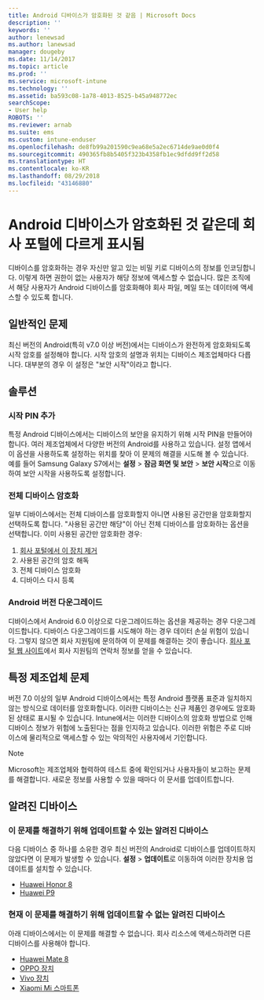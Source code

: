 ```yaml
---
title: Android 디바이스가 암호화된 것 같음 | Microsoft Docs
description: ''
keywords: ''
author: lenewsad
ms.author: lanewsad
manager: dougeby
ms.date: 11/14/2017
ms.topic: article
ms.prod: ''
ms.service: microsoft-intune
ms.technology: ''
ms.assetid: ba593c08-1a78-4013-8525-b45a948772ec
searchScope:
- User help
ROBOTS: ''
ms.reviewer: arnab
ms.suite: ems
ms.custom: intune-enduser
ms.openlocfilehash: de8fb99a201590c9ea68e5a2ec6714de9ae0d0f4
ms.sourcegitcommit: 490365fb8b5405f323b4358fb1ec9dfdd9ff2d58
ms.translationtype: HT
ms.contentlocale: ko-KR
ms.lasthandoff: 08/29/2018
ms.locfileid: "43146880"
---
```

# <a name="your-android-device-seems-to-be-encrypted-but-company-portal-says-otherwise"></a>Android 디바이스가 암호화된 것 같은데 회사 포털에 다르게 표시됨

디바이스를 암호화하는 경우 자신만 알고 있는 비밀 키로 디바이스의 정보를 인코딩합니다. 이렇게 하면 권한이 없는 사용자가 해당 정보에 액세스할 수 없습니다. 많은 조직에서 해당 사용자가 Android 디바이스를 암호화해야 회사 파일, 메일 또는 데이터에 액세스할 수 있도록 합니다.

## <a name="common-issues"></a>일반적인 문제

최신 버전의 Android(특히 v7.0 이상 버전)에서는 디바이스가 완전하게 암호화되도록 시작 암호를 설정해야 합니다. 시작 암호의 설명과 위치는 디바이스 제조업체마다 다릅니다. 대부분의 경우 이 설정은 "보안 시작"이라고 합니다. 

## <a name="solutions"></a>솔루션

### <a name="add-a-startup-pin"></a>시작 PIN 추가

특정 Android 디바이스에서는 디바이스의 보안을 유지하기 위해 시작 PIN을 만들어야 합니다. 여러 제조업체에서 다양한 버전의 Android를 사용하고 있습니다. 설정 앱에서 이 옵션을 사용하도록 설정하는 위치를 찾아 이 문제의 해결을 시도해 볼 수 있습니다. 예를 들어 Samsung Galaxy S7에서는 **설정** > **잠금 화면 및 보안** > **보안 시작**으로 이동하여 보안 시작을 사용하도록 설정합니다.  

### <a name="encrypt-the-entire-device"></a>전체 디바이스 암호화

일부 디바이스에서는 전체 디바이스를 암호화할지 아니면 사용된 공간만을 암호화할지 선택하도록 합니다. "사용된 공간만 해당"이 아닌 전체 디바이스를 암호화하는 옵션을 선택합니다. 이미 사용된 공간만 암호화한 경우:

1. [회사 포털에서 이 장치 제거](unenroll-your-device-from-intune-android.md)
2. 사용된 공간의 암호 해독
3. 전체 디바이스 암호화
4. 디바이스 다시 등록

### <a name="downgrade-your-version-of-android"></a>Android 버전 다운그레이드

디바이스에서 Android 6.0 이상으로 다운그레이드하는 옵션을 제공하는 경우 다운그레이드합니다. 디바이스 다운그레이드를 시도해야 하는 경우 데이터 손실 위험이 있습니다. 그렇지 않으면 회사 지원팀에 문의하여 이 문제를 해결하는 것이 좋습니다. [회사 포털 웹 사이트](https://go.microsoft.com/fwlink/?linkid=2010980)에서 회사 지원팀의 연락처 정보를 얻을 수 있습니다.

## <a name="specific-manufacturer-issues"></a>특정 제조업체 문제

버전 7.0 이상의 일부 Android 디바이스에서는 특정 Android 플랫폼 표준과 일치하지 않는 방식으로 데이터를 암호화합니다. 이러한 디바이스는 신규 제품인 경우에도 암호화된 상태로 표시될 수 있습니다. Intune에서는 이러한 디바이스의 암호화 방법으로 인해 디바이스 정보가 위험에 노출된다는 점을 인지하고 있습니다. 이러한 위험은 주로 디바이스에 물리적으로 액세스할 수 있는 악의적인 사용자에서 기인합니다.

> [!Note]
> Microsoft는 제조업체와 협력하여 테스트 중에 확인되거나 사용자들이 보고하는 문제를 해결합니다. 새로운 정보를 사용할 수 있을 때마다 이 문서를 업데이트합니다. 

## <a name="known-devices"></a>알려진 디바이스

### <a name="known-devices-that-can-be-updated-to-fix-this-issue"></a>이 문제를 해결하기 위해 업데이트할 수 있는 알려진 디바이스

다음 디바이스 중 하나를 소유한 경우 최신 버전의 Android로 디바이스를 업데이트하지 않았다면 이 문제가 발생할 수 있습니다. **설정** > **업데이트**로 이동하여 이러한 장치용 업데이트를 설치할 수 있습니다. 

- [Huawei Honor 8](https://consumer.huawei.com/us/support/phones/honor-8/)
- [Huawei P9](http://consumer.huawei.com/en/phones/p9/)

### <a name="known-devices-that-currently-cannot-be-updated-to-fix-this-issue"></a>현재 이 문제를 해결하기 위해 업데이트할 수 없는 알려진 디바이스

아래 디바이스에서는 이 문제를 해결할 수 없습니다. 회사 리소스에 액세스하려면 다른 디바이스를 사용해야 합니다. 

- [Huawei Mate 8](https://consumer.huawei.com/en/mobile-phones/mate8/index.htm)
- [OPPO 장치](http://www.oppo.com/en/smartphones)
- [Vivo 장치](https://www.vivo.co.in)
- [Xiaomi Mi 스마트폰](https://xiaomi-mi.com/mi-smartphones/)

